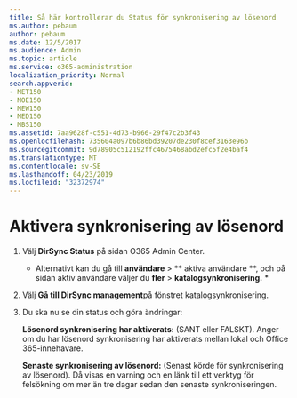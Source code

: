 ```yaml
---
title: Så här kontrollerar du Status för synkronisering av lösenord
ms.author: pebaum
author: pebaum
ms.date: 12/5/2017
ms.audience: Admin
ms.topic: article
ms.service: o365-administration
localization_priority: Normal
search.appverid:
- MET150
- MOE150
- MEW150
- MED150
- MBS150
ms.assetid: 7aa9628f-c551-4d73-b966-29f47c2b3f43
ms.openlocfilehash: 735604a097b6b86bd39207de230f8cef3163e96b
ms.sourcegitcommit: 9d78905c512192ffc4675468abd2efc5f2e4baf4
ms.translationtype: MT
ms.contentlocale: sv-SE
ms.lasthandoff: 04/23/2019
ms.locfileid: "32372974"
---
```

# <a name="enable-password-sync"></a>Aktivera synkronisering av lösenord

1.  Välj **DirSync Status** på sidan O365 Admin Center. 
    
     * Alternativt kan du gå till **användare** \> ** aktiva användare **, och på sidan aktiv användare väljer du **fler** \> **katalogsynkronisering.** * 
    
2. Välj **Gå till DirSync management**på fönstret katalogsynkronisering. 
    
3. Du ska nu se din status och göra ändringar:
    
    **Lösenord synkronisering har aktiverats:** (SANT eller FALSKT). Anger om du har lösenord synkronisering har aktiverats mellan lokal och Office 365-innehavare. 
    
    **Senaste synkronisering av lösenord:** (Senast körde för synkronisering av lösenord). Då visas en varning och en länk till ett verktyg för felsökning om mer än tre dagar sedan den senaste synkroniseringen. 
    

